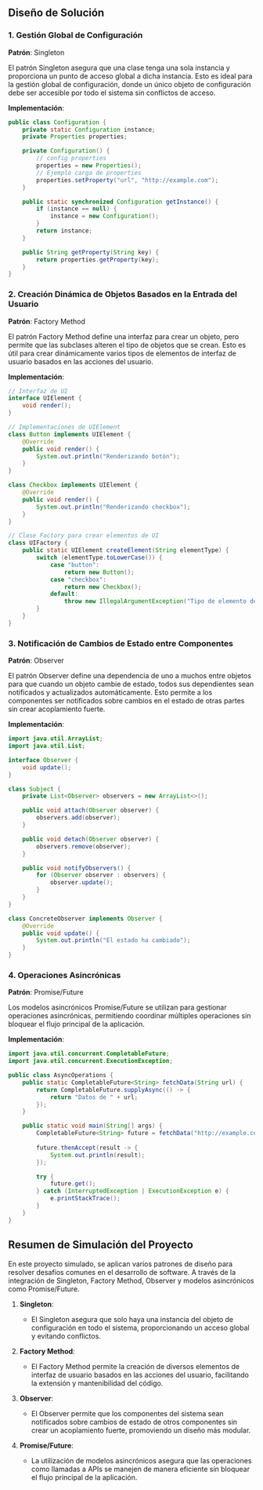 ## Diseño de Solución

### 1. Gestión Global de Configuración

**Patrón**: Singleton

El patrón Singleton asegura que una clase tenga una sola instancia y proporciona un punto de acceso global a dicha instancia. Esto es ideal para la gestión global de configuración, donde un único objeto de configuración debe ser accesible por todo el sistema sin conflictos de acceso.

**Implementación**:
```java
public class Configuration {
    private static Configuration instance;
    private Properties properties;

    private Configuration() {
        // config properties
        properties = new Properties();
        // Ejemplo carga de properties
        properties.setProperty("url", "http://example.com");
    }

    public static synchronized Configuration getInstance() {
        if (instance == null) {
            instance = new Configuration();
        }
        return instance;
    }

    public String getProperty(String key) {
        return properties.getProperty(key);
    }
}
```

### 2. Creación Dinámica de Objetos Basados en la Entrada del Usuario

**Patrón**: Factory Method

El patrón Factory Method define una interfaz para crear un objeto, pero permite que las subclases alteren el tipo de objetos que se crean. Esto es útil para crear dinámicamente varios tipos de elementos de interfaz de usuario basados en las acciones del usuario.

**Implementación**:
```java
// Interfaz de UI
interface UIElement {
    void render();
}

// Implementaciones de UIElement
class Button implements UIElement {
    @Override
    public void render() {
        System.out.println("Renderizando botón");
    }
}

class Checkbox implements UIElement {
    @Override
    public void render() {
        System.out.println("Renderizando checkbox");
    }
}

// Clase Factory para crear elementos de UI
class UIFactory {
    public static UIElement createElement(String elementType) {
        switch (elementType.toLowerCase()) {
            case "button":
                return new Button();
            case "checkbox":
                return new Checkbox();
            default:
                throw new IllegalArgumentException("Tipo de elemento desconocido");
        }
    }
}
```

### 3. Notificación de Cambios de Estado entre Componentes

**Patrón**: Observer

El patrón Observer define una dependencia de uno a muchos entre objetos para que cuando un objeto cambie de estado, todos sus dependientes sean notificados y actualizados automáticamente. Esto permite a los componentes ser notificados sobre cambios en el estado de otras partes sin crear acoplamiento fuerte.

**Implementación**:
```java
import java.util.ArrayList;
import java.util.List;

interface Observer {
    void update();
}

class Subject {
    private List<Observer> observers = new ArrayList<>();

    public void attach(Observer observer) {
        observers.add(observer);
    }

    public void detach(Observer observer) {
        observers.remove(observer);
    }

    public void notifyObservers() {
        for (Observer observer : observers) {
            observer.update();
        }
    }
}

class ConcreteObserver implements Observer {
    @Override
    public void update() {
        System.out.println("El estado ha cambiado");
    }
}
```

### 4. Operaciones Asincrónicas

**Patrón**: Promise/Future

Los modelos asincrónicos Promise/Future se utilizan para gestionar operaciones asincrónicas, permitiendo coordinar múltiples operaciones sin bloquear el flujo principal de la aplicación.

**Implementación**:
```java
import java.util.concurrent.CompletableFuture;
import java.util.concurrent.ExecutionException;

public class AsyncOperations {
    public static CompletableFuture<String> fetchData(String url) {
        return CompletableFuture.supplyAsync(() -> {
            return "Datos de " + url;
        });
    }

    public static void main(String[] args) {
        CompletableFuture<String> future = fetchData("http://example.com");
        
        future.thenAccept(result -> {
            System.out.println(result);
        });

        try {
            future.get();
        } catch (InterruptedException | ExecutionException e) {
            e.printStackTrace();
        }
    }
}
```

## Resumen de Simulación del Proyecto

En este proyecto simulado, se aplican varios patrones de diseño para resolver desafíos comunes en el desarrollo de software. A través de la integración de Singleton, Factory Method, Observer y modelos asincrónicos como Promise/Future.

1. **Singleton**:
   - El Singleton asegura que solo haya una instancia del objeto de configuración en todo el sistema, proporcionando un acceso global y evitando conflictos.
   
2. **Factory Method**:
   - El Factory Method permite la creación de diversos elementos de interfaz de usuario basados en las acciones del usuario, facilitando la extensión y mantenibilidad del código.
   
3. **Observer**:
   - El Observer permite que los componentes del sistema sean notificados sobre cambios de estado de otros componentes sin crear un acoplamiento fuerte, promoviendo un diseño más modular.
   
4. **Promise/Future**:
   - La utilización de modelos asincrónicos asegura que las operaciones como llamadas a APIs se manejen de manera eficiente sin bloquear el flujo principal de la aplicación.